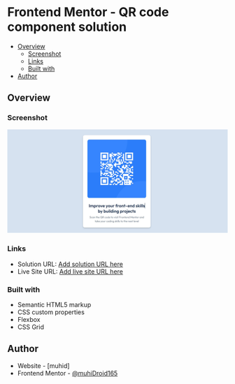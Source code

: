 # Frontend Mentor - QR code component solution

- [Overview](#overview)
  - [Screenshot](#screenshot)
  - [Links](#links)
  - [Built with](#built-with)
- [Author](#author)


## Overview

### Screenshot

![](./images/screenshot.jpg)


### Links

- Solution URL: [Add solution URL here](https://your-solution-url.com)
- Live Site URL: [Add live site URL here](https://muhid165.github.io/front-mentor1/)

### Built with

- Semantic HTML5 markup
- CSS custom properties
- Flexbox
- CSS Grid

## Author

- Website - [muhid]
- Frontend Mentor - [@muhiDroid165](https://www.frontendmentor.io/profile/yourusername)

